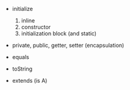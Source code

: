 
+ initialize
   1. inline
   2. constructor 
   3. initialization block (and static)

+ private, public, getter, setter (encapsulation)

+ equals
+ toString

+ extends (is A)
